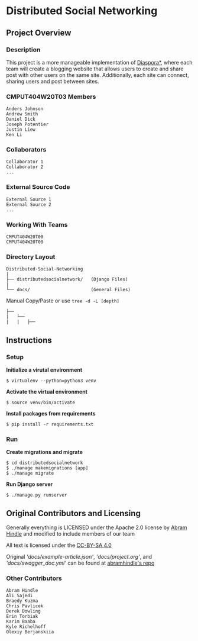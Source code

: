 # Distributed Social Networking

## Project Overview

### Description
This project is a more manageable implementation of [Diaspora*](https://diasporafoundation.org/), where each team will create a blogging website that allows users to create and share post with other users on the same site. Additionally, each site can connect, sharing users and post between sites.

### CMPUT404W20T03 Members
```
Anders Johnson
Andrew Smith
Daniel Dick
Joseph Potentier
Justin Liew
Ken Li
```

### Collaborators
```
Collaborator 1
Collaborator 2
...
```

### External Source Code
```
External Source 1
External Source 2
...
```

### Working With Teams
```
CMPUT404W20T00
CMPUT404W20T00
```

### Directory Layout
```
Distributed-Social-Networking
|
├── distributedsocialnetwork/   (Django Files)
|
└── docs/                       (General Files)
```

Manual Copy/Paste or use `tree -d -L [depth]`
```
├──
|   └──
|   |   ├── 
```

## Instructions
### Setup

**Initialize a virutal environment**
```
$ virtualenv --python=python3 venv
```

**Activate the virtual environment**
```
$ source venv/bin/activate
```

**Install packages from requirements**
```
$ pip install -r requirements.txt
```

### Run
**Create migrations and migrate**
```
$ cd distributedsocialnetwork
$ ./manage makemigrations [app]
$ ./manage migrate
```

**Run Django server**
```
$ ./manage.py runserver
```

## Original Contributors and Licensing
Generally everything is LICENSED under the Apache 2.0 license by [Abram Hindle](https://github.com/abramhindle) and modified to include members of our team

All text is licensed under the [CC-BY-SA 4.0](http://creativecommons.org/licenses/by-sa/4.0/deed.en_US)

Original *'docs/example-article.json'*, *'docs/project.org'*, and *'docs/swagger_doc.yml'* can be found at [abramhindle's repo](https://github.com/abramhindle/CMPUT404-project-socialdistribution)

### Other Contributors
```
Abram Hindle
Ali Sajedi
Braedy Kuzma
Chris Pavlicek
Derek Dowling
Erin Torbiak
Karim Baaba
Kyle Richelhoff
Olexiy Berjanskiia
```
